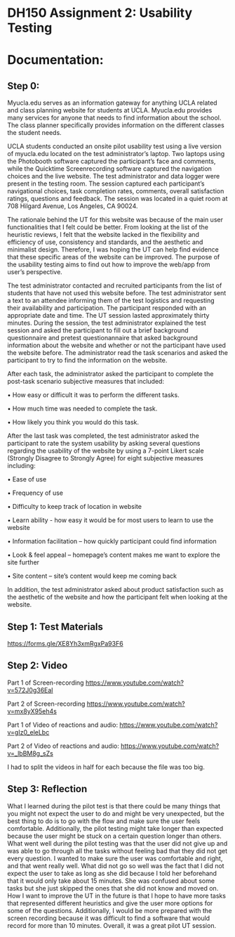 # DH150 Assignment 2: Usability Testing

# Documentation:

## Step 0: 
Myucla.edu serves as an information gateway for anything UCLA related and class planning website for students at UCLA. Myucla.edu provides many services for anyone that needs to find information about the school. The class planner specifically provides information on the different classes the student needs. 

UCLA students conducted an onsite pilot usability test using a live version of myucla.edu located on the test administrator’s laptop. Two laptops using the Photobooth software captured the participant’s face and comments, while the Quicktime Screenrecording software captured the navigation choices and the live website. The test administrator and data logger were present in the testing room. The session captured each participant’s navigational choices, task completion rates, comments, overall satisfaction ratings, questions and feedback. The session was located in a quiet room at 708 Hilgard Avenue, Los Angeles, CA 90024. 

The rationale behind the UT for this website was because of the main user functionalities that I felt could be better. From looking at the list of the heuristic reviews, I felt that the website lacked in the flexibility and efficiency of use, consistency and standards, and the aesthetic and minimalist design. Therefore, I was hoping the UT can help find evidence that these specific areas of the website can be improved. The purpose of the usability testing aims to find out how to improve the web/app from user’s perspective.

The test administrator contacted and recruited participants from the list of students that have not used this website before. The test administrator sent a text to an attendee informing them of the test logistics and requesting their availability and participation. The participant responded with an appropriate date and time. The UT session lasted approximately thirty minutes. During the session, the test administrator explained the test session and asked the participant to fill out a brief background questionnaire and pretest questionannaire that asked background information about the website and whether or not the participant have used the website before. The administrator read the task scenarios and asked the participant to try to find the information on the website. 

After each task, the administrator asked the participant to complete the post-task scenario subjective measures that included: 

•	How easy or difficult it was to perform the different tasks.

•	How much time was needed to complete the task.

•	How likely you think you would do this task.

After the last task was completed, the test administrator asked the participant to rate the system usability by asking several questions regarding the usability of the website by using a 7-point Likert scale (Strongly Disagree to Strongly Agree) for eight subjective measures including:

•	Ease of use

•	Frequency of use

•	Difficulty to keep track of location in website

•	Learn ability  - how easy it would be for most users to learn to use the website

•	Information facilitation – how quickly participant could find information

•	Look & feel appeal – homepage’s content makes me want to explore the site further

•	Site content – site’s content would keep me coming back


In addition, the test administrator asked about product satisfaction such as the aesthetic of the website and how the participant felt when looking at the website. 

## Step 1: Test Materials
https://forms.gle/XE8Yh3xmRgxPa93F6

## Step 2: Video

Part 1 of Screen-recording 
https://www.youtube.com/watch?v=572J0g36EaI


Part 2 of Screen-recording
https://www.youtube.com/watch?v=mx8yX95eh4s


Part 1 of Video of reactions and audio:
https://www.youtube.com/watch?v=gIz0_eleLbc


Part 2 of Video of reactions and audio:
https://www.youtube.com/watch?v=_lbBM8g_sZs


I had to split the videos in half for each because the file was too big. 

## Step 3: Reflection

What I learned during the pilot test is that there could be many things that you might not expect the user to do and might be very unexpected, but the best thing to do is to go with the flow and make sure the user feels comfortable. Additionally, the pilot testing might take longer than expected because the user might be stuck on a certain question longer than others. What went well during the pilot testing was that the user did not give up and was able to go through all the tasks without feeling bad that they did not get every question. I wanted to make sure the user was comfortable and right, and that went really well. What did not go so well was the fact that I did not expect the user to take as long as she did because I told her beforehand that it would only take about 15 minutes. She was confused about some tasks but she just skipped the ones that she did not know and moved on. How I want to improve the UT in the future is that I hope to have more tasks that represented different heuristics and give the user more options for some of the questions. Additionally, I would be more prepared with the screen recording because it was difficult to find a software that would record for more than 10 minutes. Overall, it was a great pilot UT session. 

